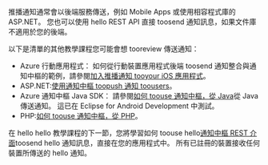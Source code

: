 

推播通知通常會以後端服務傳送，例如 Mobile Apps 或使用相容程式庫的 ASP.NET。 您也可以使用 hello REST API 直接 toosend 通知訊息，如果文件庫不適用於您的後端。 

以下是清單的其他教學課程您可能會想 tooreview 傳送通知：

* Azure 行動應用程式： 如何從行動裝置應用程式後端 toosend 通知整合與通知中樞的範例，請參閱[加入推播通知 tooyour iOS 應用程式](../articles/app-service-mobile/app-service-mobile-ios-get-started-push.md)。  
* ASP.NET:[使用通知中樞 toopush 通知 toousers](../articles/notification-hubs/notification-hubs-aspnet-backend-ios-apple-apns-notification.md)。
* Azure 通知中樞 Java SDK： 請參閱[如何 toouse 通知中樞，從 Java](../articles/notification-hubs/notification-hubs-java-push-notification-tutorial.md)從 Java 傳送通知。 這已在 Eclipse for Android Development 中測試。
* PHP:[如何 toouse 通知中樞，從 PHP](../articles/notification-hubs/notification-hubs-php-push-notification-tutorial.md)。

在 hello hello 教學課程的下一節，您將學習如何 toouse hello[通知中樞 REST 介面](http://msdn.microsoft.com/library/windowsazure/dn223264.aspx)toosend hello 通知訊息，直接在您的應用程式中。 所有已註冊的裝置接收任何裝置所傳送的 hello 通知。  

